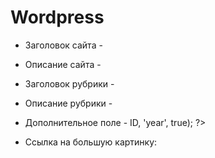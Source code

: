 # Wordpress
- Заголовок сайта - <?php echo $blog_title = get_bloginfo( 'name' ); ?>  
- Описание сайта - <?php echo $blog_title = get_bloginfo( 'description' ); ?>  
- Заголовок рубрики - <?php echo get_cat_name(ID) ?>  
- Описание рубрики - <?php echo category_description( $category_id ); ?>  

  <?php if ( have_posts() ) : query_posts('p=1');  
    while (have_posts()) : the_post(); ?>  

  <?php the_title(); ?>  
  <?php the_content(); ?>  
  <?php the_post_thumbnail(array(100, 100)); ?>  

  <? endwhile; endif; wp_reset_query(); ?>  
  
  
- Дополнительное поле - <?php echo get_post_meta($post->ID, 'year', true); ?>  
- Ссылка на большую картинку:  
  <?php   

								    $large_image_url = wp_get_attachment_image_src( get_post_thumbnail_id(), 'large' );  
								    echo $large_image_url[0]  

				    			 ?>
